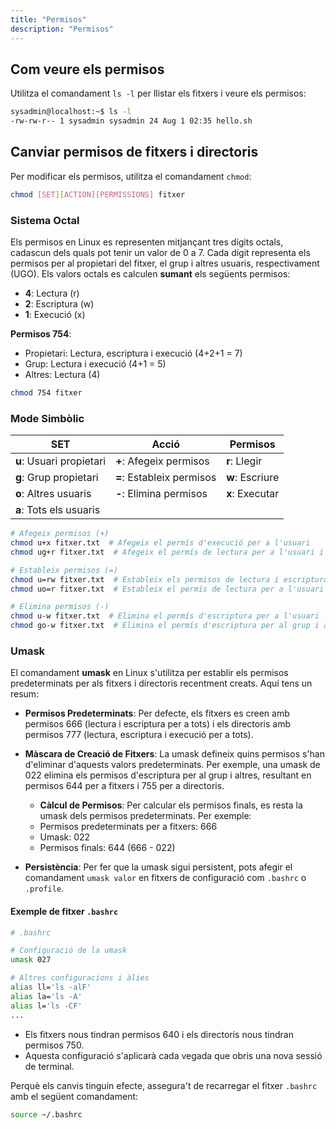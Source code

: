 ```yaml
---
title: "Permisos"
description: "Permisos"
---
```


## Com veure els permisos
Utilitza el comandament `ls -l` per llistar els fitxers i veure els permisos:

```bash frame="none" ins="-rw-rw-r-- 1 sysadmin sysadmin 24 Aug 1 02:35 hello.sh"
sysadmin@localhost:~$ ls -l
-rw-rw-r-- 1 sysadmin sysadmin 24 Aug 1 02:35 hello.sh
```

## Canviar permisos de fitxers i directoris
Per modificar els permisos, utilitza el comandament `chmod`:

```bash frame="none"
chmod [SET][ACTION][PERMISSIONS] fitxer
```

### Sistema Octal

Els permisos en Linux es representen mitjançant tres dígits octals, cadascun dels quals pot tenir un valor de 0 a 7. Cada dígit representa els permisos per al propietari del fitxer, el grup i altres usuaris, respectivament (UGO). Els valors octals es calculen **sumant** els següents permisos:

- **4**: Lectura (r)
- **2**: Escriptura (w)
- **1**: Execució (x)

**Permisos 754**:
   - Propietari: Lectura, escriptura i execució (4+2+1 = 7)
   - Grup: Lectura i execució (4+1 = 5)
   - Altres: Lectura (4)

   ```bash
   chmod 754 fitxer
   ```

### Mode Simbòlic

| **SET**       | **Acció**          | **Permisos** |
|---------------|---------------------|--------------|
| **u**: Usuari propietari | **+**: Afegeix permisos | **r**: Llegir |
| **g**: Grup propietari   | **=**: Estableix permisos | **w**: Escriure |
| **o**: Altres usuaris    | **-**: Elimina permisos | **x**: Executar |
| **a**: Tots els usuaris  |                     |              |

```bash frame="none"
# Afegeix permisos (+)
chmod u+x fitxer.txt  # Afegeix el permís d'execució per a l'usuari
chmod ug+r fitxer.txt  # Afegeix el permís de lectura per a l'usuari i el grup

# Estableix permisos (=)
chmod u=rw fitxer.txt  # Estableix els permisos de lectura i escriptura per a l'usuari
chmod uo=r fitxer.txt  # Estableix el permís de lectura per a l'usuari i altres usuaris

# Elimina permisos (-)
chmod u-w fitxer.txt  # Elimina el permís d'escriptura per a l'usuari
chmod go-w fitxer.txt  # Elimina el permís d'escriptura per al grup i altres usuaris
```

### Umask

El comandament **umask** en Linux s'utilitza per establir els permisos predeterminats per als fitxers i directoris recentment creats. Aquí tens un resum:

- **Permisos Predeterminats**: Per defecte, els fitxers es creen amb permisos 666 (lectura i escriptura per a tots) i els directoris amb permisos 777 (lectura, escriptura i execució per a tots).

- **Màscara de Creació de Fitxers**: La umask defineix quins permisos s'han d'eliminar d'aquests valors predeterminats. Per exemple, una umask de 022 elimina els permisos d'escriptura per al grup i altres, resultant en permisos 644 per a fitxers i 755 per a directoris.

  -  **Càlcul de Permisos**: Per calcular els permisos finals, es resta la umask dels permisos predeterminats. Per exemple:
   - Permisos predeterminats per a fitxers: 666
   - Umask: 022
   - Permisos finals: 644 (666 - 022)

-  **Persistència**: Per fer que la umask sigui persistent, pots afegir el comandament `umask valor` en fitxers de configuració com `.bashrc` o `.profile`.

#### Exemple de fitxer `.bashrc`

```bash
# .bashrc

# Configuració de la umask
umask 027

# Altres configuracions i àlies
alias ll='ls -alF'
alias la='ls -A'
alias l='ls -CF'
...
```

- Els fitxers nous tindran permisos 640 i els directoris nous tindran permisos 750. 
- Aquesta configuració s'aplicarà cada vegada que obris una nova sessió de terminal.

Perquè els canvis tinguin efecte, assegura't de recarregar el fitxer `.bashrc` amb el següent comandament:

```bash frame="none"
source ~/.bashrc
```